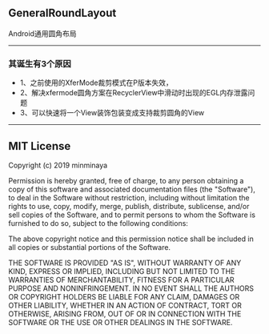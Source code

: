 ## GeneralRoundLayout

Android通用圆角布局

---

### 其诞生有3个原因

- 1、之前使用的XferMode裁剪模式在P版本失效，
- 2、解决xfermode圆角方案在RecyclerView中滑动时出现的EGL内存泄露问题
- 3、可以快速将一个View装饰包装变成支持裁剪圆角的View

---


## MIT License

Copyright (c) 2019 minminaya

Permission is hereby granted, free of charge, to any person obtaining a copy
of this software and associated documentation files (the "Software"), to deal
in the Software without restriction, including without limitation the rights
to use, copy, modify, merge, publish, distribute, sublicense, and/or sell
copies of the Software, and to permit persons to whom the Software is
furnished to do so, subject to the following conditions:

The above copyright notice and this permission notice shall be included in all
copies or substantial portions of the Software.

THE SOFTWARE IS PROVIDED "AS IS", WITHOUT WARRANTY OF ANY KIND, EXPRESS OR
IMPLIED, INCLUDING BUT NOT LIMITED TO THE WARRANTIES OF MERCHANTABILITY,
FITNESS FOR A PARTICULAR PURPOSE AND NONINFRINGEMENT. IN NO EVENT SHALL THE
AUTHORS OR COPYRIGHT HOLDERS BE LIABLE FOR ANY CLAIM, DAMAGES OR OTHER
LIABILITY, WHETHER IN AN ACTION OF CONTRACT, TORT OR OTHERWISE, ARISING FROM,
OUT OF OR IN CONNECTION WITH THE SOFTWARE OR THE USE OR OTHER DEALINGS IN THE
SOFTWARE.